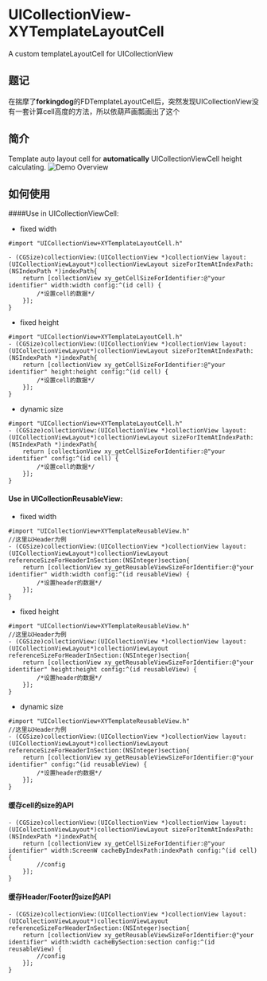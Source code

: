 # UICollectionView-XYTemplateLayoutCell
A custom templateLayoutCell for UICollectionView
## 题记
在揣摩了**forkingdog**的FDTemplateLayoutCell后，突然发现UICollectionView没有一套计算cell高度的方法，所以依葫芦画瓢画出了这个
## 简介
Template auto layout cell for **automatically** UICollectionViewCell height calculating.
![Demo Overview](https://github.com/fifyrio/UICollectionView-XYTemplateLayoutCell/blob/master/Screenshots/screenshots.gif)
## 如何使用

####Use in UICollectionViewCell: 
* fixed width

``` objc
#import "UICollectionView+XYTemplateLayoutCell.h"

- (CGSize)collectionView:(UICollectionView *)collectionView layout:(UICollectionViewLayout*)collectionViewLayout sizeForItemAtIndexPath:(NSIndexPath *)indexPath{
    return [collectionView xy_getCellSizeForIdentifier:@"your identifier" width:width config:^(id cell) {
        /*设置cell的数据*/
    }];
}
```

* fixed height
``` objc
#import "UICollectionView+XYTemplateLayoutCell.h"
- (CGSize)collectionView:(UICollectionView *)collectionView layout:(UICollectionViewLayout*)collectionViewLayout sizeForItemAtIndexPath:(NSIndexPath *)indexPath{
    return [collectionView xy_getCellSizeForIdentifier:@"your identifier" height:height config:^(id cell) {
        /*设置cell的数据*/
    }];
}
```
* dynamic size
``` objc
#import "UICollectionView+XYTemplateLayoutCell.h"
- (CGSize)collectionView:(UICollectionView *)collectionView layout:(UICollectionViewLayout*)collectionViewLayout sizeForItemAtIndexPath:(NSIndexPath *)indexPath{
    return [collectionView xy_getCellSizeForIdentifier:@"your identifier" config:^(id cell) {
        /*设置cell的数据*/
    }];
}
```

#### Use in UICollectionReusableView: 
* fixed width

``` objc
#import "UICollectionView+XYTemplateReusableView.h"
//这里以Header为例
- (CGSize)collectionView:(UICollectionView *)collectionView layout:(UICollectionViewLayout*)collectionViewLayout referenceSizeForHeaderInSection:(NSInteger)section{
    return [collectionView xy_getReusableViewSizeForIdentifier:@"your identifier" width:width config:^(id reusableView) {
        /*设置header的数据*/
    }];
}
```
* fixed height

``` objc
#import "UICollectionView+XYTemplateReusableView.h"
//这里以Header为例
- (CGSize)collectionView:(UICollectionView *)collectionView layout:(UICollectionViewLayout*)collectionViewLayout referenceSizeForHeaderInSection:(NSInteger)section{
    return [collectionView xy_getReusableViewSizeForIdentifier:@"your identifier" height:height config:^(id reusableView) {
        /*设置header的数据*/
    }];
}
```
* dynamic size

``` objc
#import "UICollectionView+XYTemplateReusableView.h"
//这里以Header为例
- (CGSize)collectionView:(UICollectionView *)collectionView layout:(UICollectionViewLayout*)collectionViewLayout referenceSizeForHeaderInSection:(NSInteger)section{
    return [collectionView xy_getReusableViewSizeForIdentifier:@"your identifier" config:^(id reusableView) {
        /*设置header的数据*/
    }];
}
```
#### 缓存cell的size的API


``` objc
- (CGSize)collectionView:(UICollectionView *)collectionView layout:(UICollectionViewLayout*)collectionViewLayout sizeForItemAtIndexPath:(NSIndexPath *)indexPath{
    return [collectionView xy_getCellSizeForIdentifier:@"your identifier" width:ScreenW cacheByIndexPath:indexPath config:^(id cell) {
        //config
    }];
}
```
#### 缓存Header/Footer的size的API
``` objc
- (CGSize)collectionView:(UICollectionView *)collectionView layout:(UICollectionViewLayout*)collectionViewLayout referenceSizeForHeaderInSection:(NSInteger)section{
    return [collectionView xy_getReusableViewSizeForIdentifier:@"your identifier" width:width cacheBySection:section config:^(id reusableView) {
        //config
    }];
}
```